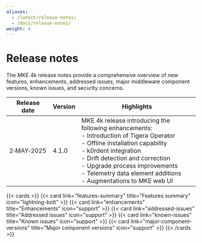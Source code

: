 ```yaml
---
aliases:
  - /latest/release-notes/
  - /docs/release-notes/
weight: 4
---
```


# Release notes

The MKE 4k release notes provide a comprehensive overview of new features,
enhancements, addressed issues, major middleware component versions, known
issues, and security concerns.

| Release date | Version | Highlights                                                                                                                          |
|--------------|---------|-------------------------------------------------------------------------------------------------------------------------------------|
| 2&#8209;MAY&#8209;2025  | 4.1.0   | MKE 4k release introducing the following enhancements:<br>- Introduction of Tigera Operator<br>- Offline installation capability<br>- k0rdent integration<br>- Drift detection and correction<br>- Upgrade process improvements<br>- Telemetry data element additions<br>- Augmentations to MKE web UI |

{{< cards >}}
  {{< card link="features-summary" title="Features summary" icon="lightning-bolt" >}}
  {{< card link="enhancements" title="Enhancements" icon="support" >}}
  {{< card link="addressed-issues" title="Addressed issues" icon="support" >}}
  {{< card link="known-issues" title="Known issues" icon="support" >}}
  {{< card link="major-component-versions" title="Major component versions"
  icon="support" >}}
{{< /cards >}}
